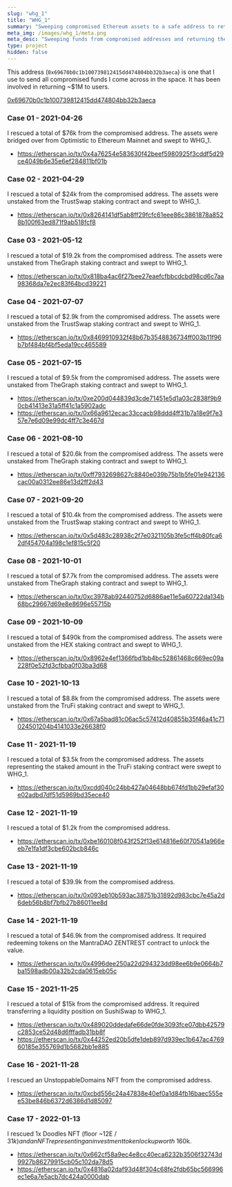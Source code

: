 ```yaml
---
slug: "whg_1"
title: "WHG_1"
summary: "Sweeping compromised Ethereum assets to a safe address to return to users."
meta_img: /images/whg_1/meta.png
meta_desc: "Sweeping funds from compromised addresses and returning them!"
type: project
hidden: false
---
```


This address (`0x69670b0c1b100739812415dd474804bb32b3aeca`) is one that I use to send all compromised funds I come across in the space. It has been involved in returning ~$1M to users.

[0x69670b0c1b100739812415dd474804bb32b3aeca](https://etherscan.io/address/0x69670b0c1b100739812415dd474804bb32b3aeca)

### Case 01 - 2021-04-26

I rescued a total of $76k from the compromised address. The assets were bridged over from Optimistic to Ethereum Mainnet and swept to WHG_1.

* https://etherscan.io/tx/0x4a76254e583630f42beef5980925f3cddf5d29ce4049b6e35e6ef284811bf01b


### Case 02 - 2021-04-29

I rescued a total of $24k from the compromised address. The assets were unstaked from the TrustSwap staking contract and swept to WHG_1.

* https://etherscan.io/tx/0x8264141df5ab8ff29fcfc61eee86c3861878a8528b100f63ed871f9ab518fcf8

### Case 03 - 2021-05-12

I rescued a total of $19.2k from the compromised address. The assets were unstaked from TheGraph staking contract and swept to WHG_1.

* https://etherscan.io/tx/0x818ba4ac6f27bee27eaefcfbbcdcbd98cd6c7aa98368da7e2ec83f64bcd39221

### Case 04 - 2021-07-07

I rescued a total of $2.9k from the compromised address. The assets were unstaked from the TrustSwap staking contract and swept to WHG_1.

* https://etherscan.io/tx/0x8469910932f48b67b3548836734ff003b11f96b7bf484bf4bf5eda19cc465589

### Case 05 - 2021-07-15

I rescued a total of $9.5k from the compromised address. The assets were unstaked from TheGraph staking contract and swept to WHG_1.

* https://etherscan.io/tx/0xe200d044839d3cde71451e5d1a03c2838f9b90cb41413e31a5ff41c1a5902adc
* https://etherscan.io/tx/0x66a9612ecac33ccacb98ddd4ff31b7a18e9f7e357e7e6d09e99dc4ff7c3e467d

### Case 06 - 2021-08-10

I rescued a total of $20.6k from the compromised address. The assets were unstaked from TheGraph staking contract and swept to WHG_1.

* https://etherscan.io/tx/0xff7932698627c8840e039b75b1b5fe01e942136cac00a0312ee86e13d2ff2d43

### Case 07 - 2021-09-20

I rescued a total of $10.4k from the compromised address. The assets were unstaked from the TrustSwap staking contract and swept to WHG_1.

* https://etherscan.io/tx/0x5d483c28938c2f7e0321105b3fe5cff4b80fca62df454704a198c1ef815c5f20

### Case 08 - 2021-10-01

I rescued a total of $7.7k from the compromised address. The assets were unstaked from TheGraph staking contract and swept to WHG_1.

* https://etherscan.io/tx/0xc3978ab92440752d6886ae11e5a60722da134b68bc29667d69e8e8696e55715b

### Case 09 - 2021-10-09

I rescued a total of $490k from the compromised address. The assets were unstaked from the HEX staking contract and swept to WHG_1.

* https://etherscan.io/tx/0x8962e4ef1366fbd1bb4bc52861468c669ec09a228f0e52fd3cfbba0f03ba3d68

### Case 10 - 2021-10-13

I rescued a total of $8.8k from the compromised address. The assets were unstaked from the TruFi staking contract and swept to WHG_1.

* https://etherscan.io/tx/0x67a5bad81c06ac5c57412d40855b35f46a41c71024501204b4141033e26638f0

### Case 11 - 2021-11-19

I rescued a total of $3.5k from the compromised address. The assets representing the staked amount in the TruFi staking contract were swept to WHG_1.

* https://etherscan.io/tx/0xcdd040c24bb427a04648bb674fd1bb29efaf30e02adbd7df51d5969bd35ece40

### Case 12 - 2021-11-19

I rescued a total of $1.2k from the compromised address.

* https://etherscan.io/tx/0xbe160108f043f252f13e614816e60f70541a966eeb7e1fa1df3cbe602bcb846c

### Case 13 - 2021-11-19

I rescued a total of $39.9k from the compromised address. 

* https://etherscan.io/tx/0x093eb10b593ac38751b31892d983cbc7e45a2d6deb56b8bf7bfb27b86011ee8d

### Case 14 - 2021-11-19

I rescued a total of $46.9k from the compromised address. It required redeeming tokens on the MantraDAO ZENTREST contract to unlock the value.

* https://etherscan.io/tx/0x4996dee250a22d294323dd98ee6b9e0664b7ba1598adb00a32b2cda0615eb05c

### Case 15 - 2021-11-25

I rescued a total of $15k from the compromised address. It required transferring a liquidity position on SushiSwap to WHG_1.

* https://etherscan.io/tx/0x489020ddedafe66de0fde3093fce07dbb42579c2853ce52d48d6fffadb31bb8f
* https://etherscan.io/tx/0x44252ed20b5dfe1deb897d939ec1b647ac476960185e355769d1b5682bb1e885

### Case 16 - 2021-11-28

I rescued an UnstoppableDomains NFT from the compromised address.

* https://etherscan.io/tx/0xcbd556c24a47838e40ef0a1d84fb16baec555ee53be846b6372d6386d1d85097

### Case 17 - 2022-01-13

I rescued 1x Doodles NFT (floor ~12E / $31k) and an NFT representing an investment token lockup worth ~$160k.

* https://etherscan.io/tx/0x662cf58a9ec4e8cc40eca6232b3506f32743d9927b86279915cb05c102da78d5
* https://etherscan.io/tx/0x4816a02daf93d48f304c68fe2fdb65bc566996ec1e6a7e5acb7dc424a0000dab